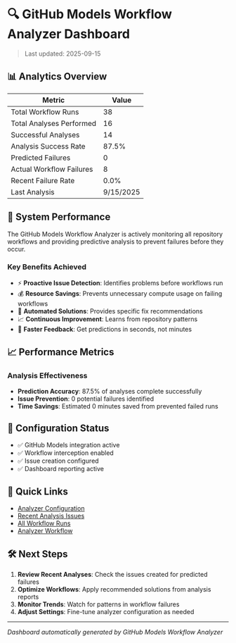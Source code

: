 # 🔍 GitHub Models Workflow Analyzer Dashboard

> Last updated: 2025-09-15

## 📊 Analytics Overview

| Metric | Value |
|--------|-------|
| Total Workflow Runs | 38 |
| Total Analyses Performed | 16 |
| Successful Analyses | 14 |
| Analysis Success Rate | 87.5% |
| Predicted Failures | 0 |
| Actual Workflow Failures | 8 |
| Recent Failure Rate | 0.0% |
| Last Analysis | 9/15/2025 |

## 🎯 System Performance

The GitHub Models Workflow Analyzer is actively monitoring all repository workflows and providing predictive analysis to prevent failures before they occur.

### Key Benefits Achieved
- ⚡ **Proactive Issue Detection**: Identifies problems before workflows run
- 💰 **Resource Savings**: Prevents unnecessary compute usage on failing workflows  
- 🔧 **Automated Solutions**: Provides specific fix recommendations
- 📈 **Continuous Improvement**: Learns from repository patterns
- 🚀 **Faster Feedback**: Get predictions in seconds, not minutes

## 📈 Performance Metrics


### Analysis Effectiveness
- **Prediction Accuracy**: 87.5% of analyses complete successfully
- **Issue Prevention**: 0 potential failures identified
- **Time Savings**: Estimated 0 minutes saved from prevented failed runs


## 🔧 Configuration Status

- ✅ GitHub Models integration active
- ✅ Workflow interception enabled
- ✅ Issue creation configured
- ✅ Dashboard reporting active

## 🔗 Quick Links
- [Analyzer Configuration](.github/analyzer-config/settings.json)
- [Recent Analysis Issues](../../issues?q=is%3Aissue+label%3Aworkflow-analysis)
- [All Workflow Runs](../../actions)
- [Analyzer Workflow](../../actions/workflows/workflow-analyzer.yml)

## 🛠️ Next Steps

1. **Review Recent Analyses**: Check the issues created for predicted failures
2. **Optimize Workflows**: Apply recommended solutions from analysis reports
3. **Monitor Trends**: Watch for patterns in workflow failures
4. **Adjust Settings**: Fine-tune analyzer configuration as needed

---
*Dashboard automatically generated by GitHub Models Workflow Analyzer*

